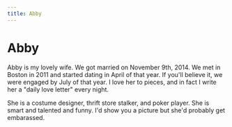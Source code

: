 ```yaml
---
title: Abby
---
```

# Abby
Abby is my lovely wife. We got married on November 9th, 2014. We met in Boston in 2011 and started dating in April of that year. If you'll believe it, we were engaged by July of that year. I love her to pieces, and in fact I write her a "daily love letter" every night.

She is a costume designer, thrift store stalker, and poker player. She is smart and talented and funny. I'd show you a picture but she'd probably get embarassed.
